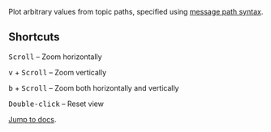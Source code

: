 Plot arbitrary values from topic paths, specified using [message path syntax](#help:message-path-syntax).

## Shortcuts

<kbd>Scroll</kbd> – Zoom horizontally

<kbd>v</kbd> + <kbd>Scroll</kbd> – Zoom vertically

<kbd>b</kbd> + <kbd>Scroll</kbd> – Zoom both horizontally and vertically

<kbd>Double-click</kbd> – Reset view

[Jump to docs](https://foxglove.dev/docs/panels/plot).
